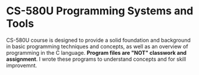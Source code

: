 # CS-580U Programming Systems and Tools

CS-580U course is designed to provide a solid foundation and background in basic programming techniques and concepts, as well as an overview of programming in the C language. **Program files are "NOT" classwork and assignment**. I wrote these programs to understand concepts and for skill improvemnt.
